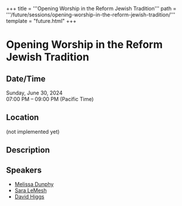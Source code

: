 +++
title = '''Opening Worship in the Reform Jewish Tradition'''
path = '''/future/sessions/opening-worship-in-the-reform-jewish-tradition/'''
template = "future.html"
+++

<h1>Opening Worship in the Reform Jewish Tradition</h1>
<h2>Date/Time</h2>
<p>Sunday, June 30, 2024<br>
07:00 PM – 09:00 PM (Pacific Time)</p>
<h2>Location</h2>
(not implemented yet)
<h2>Description</h2>

<h2>Speakers</h2>
<ul><li><a href="/future/speakers/melissa-dunphy/">Melissa Dunphy</a></li><li><a href="/future/speakers/sara-lemesh/">Sara LeMesh</a></li><li><a href="/future/speakers/david-higgs/">David Higgs</a></li>

